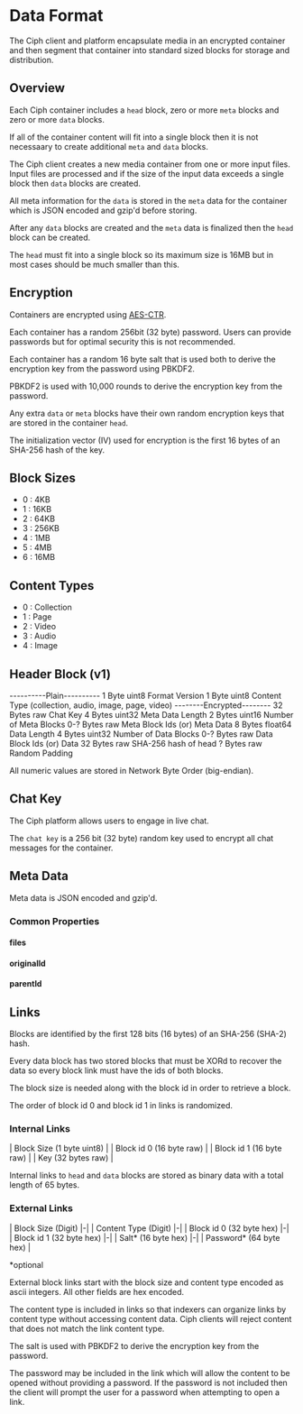 # Data Format

The Ciph client and platform encapsulate media in an encrypted container
and then segment that container into standard sized blocks for storage and
distribution.

## Overview

Each Ciph container includes a `head` block, zero or more `meta` blocks and
zero or more `data` blocks.

If all of the container content will fit into a single block then it is not
necessaary to create additional `meta` and `data` blocks.

The Ciph client creates a new media container from one or more input files.
Input files are processed and if the size of the input data exceeds a single
block then `data` blocks are created.

All meta information for the `data` is stored in the `meta` data for the
container which is JSON encoded and gzip'd before storing.

After any `data` blocks are created and the `meta` data is finalized then the
`head` block can be created.

The `head` must fit into a single block so its maximum size is 16MB but in
most cases should be much smaller than this.

## Encryption

Containers are encrypted using [AES-CTR].

Each container has a random 256bit (32 byte) password. Users can provide
passwords but for optimal security this is not recommended.

Each container has a random 16 byte salt that is used both to derive the
encryption key from the password using PBKDF2.

PBKDF2 is used with 10,000 rounds to derive the encryption key from the
password.

Any extra `data` or `meta` blocks have their own random encryption keys that
are stored in the container `head`.

The initialization vector (IV) used for encryption is the first 16 bytes of
an SHA-256 hash of the key.

[AES-CTR]: https://tools.ietf.org/html/rfc3686

## Block Sizes

* 0 : 4KB
* 1 : 16KB
* 2 : 64KB
* 3 : 256KB 
* 4 : 1MB
* 5 : 4MB
* 6 : 16MB

## Content Types

* 0 : Collection
* 1 : Page
* 2 : Video
* 3 : Audio
* 4 : Image

## Header Block (v1)

----------Plain----------
1 Byte          uint8   Format Version
1 Byte          uint8   Content Type (collection, audio, image, page, video)
--------Encrypted--------
32 Bytes        raw     Chat Key
4 Bytes         uint32  Meta Data Length
2 Bytes         uint16  Number of Meta Blocks
0-? Bytes       raw     Meta Block Ids (or) Meta Data
8 Bytes         float64 Data Length
4 Bytes         uint32  Number of Data Blocks
0-? Bytes       raw     Data Block Ids (or) Data
32 Bytes        raw     SHA-256 hash of head
? Bytes         raw     Random Padding

All numeric values are stored in Network Byte Order (big-endian).

## Chat Key

The Ciph platform allows users to engage in live chat.

The `chat key` is a 256 bit (32 byte) random key used to encrypt all chat
messages for the container.

## Meta Data

Meta data is JSON encoded and gzip'd.

### Common Properties

#### files

#### originalId

#### parentId

## Links

Blocks are identified by the first 128 bits (16 bytes) of an SHA-256 (SHA-2)
hash.

Every data block has two stored blocks that must be XORd to recover the data so
every block link must have the ids of both blocks.

The block size is needed along with the block id in order to retrieve a block.

The order of block id 0 and block id 1 in links is randomized.

### Internal Links

| Block Size (1 byte uint8) |
| Block id 0 (16 byte raw)  |
| Block id 1 (16 byte raw)  |
| Key (32 bytes raw)        | 

Internal links to `head` and `data` blocks are stored as binary data with a
total length of 65 bytes.

### External Links

| Block Size (Digit)       |-|
| Content Type (Digit)     |-|
| Block id 0 (32 byte hex) |-|
| Block id 1 (32 byte hex) |-|
| Salt* (16 byte hex)      |-|
| Password* (64 byte hex)  |

\*optional

External block links start with the block size and content type encoded as
ascii integers. All other fields are hex encoded.

The content type is included in links so that indexers can organize links by
content type without accessing content data. Ciph clients will reject content
that does not match the link content type.

The salt is used with PBKDF2 to derive the encryption key from the password.

The password may be included in the link which will allow the content to be
opened without providing a password. If the password is not included then the
client will prompt the user for a password when attempting to open a link.